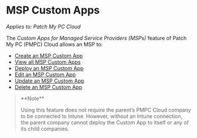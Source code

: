 # MSP Custom Apps

_Applies to: Patch My PC Cloud_

The _Custom Apps for Managed Service Providers (MSPs)_ feature of Patch My PC (PMPC) Cloud allows an MSP to:

* [Create an MSP Custom App](create-an-msp-custom-app.md)
* [View all MSP Custom Apps](view-all-msp-custom-apps.md)
* [Deploy an MSP Custom App](deploy-an-msp-custom-app.md)
* [Edit an MSP Custom App](edit-an-msp-custom-app.md)
* [Update an MSP Custom App](update-an-msp-custom-app.md)
* [Delete an MSP Custom App](delete-an-msp-custom-app.md)

<blockquote class="wp-block-quote">
<p>**Note**</p>
<p>Using this feature does not require the parent’s PMPC Cloud company to be connected to Intune. However, without an Intune connection, the parent company cannot deploy the Custom App to itself or any of its child companies.</p>
</blockquote>